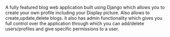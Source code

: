 A fully featured blog web application built using Django which allows you to create your own profile including your Display picture. Also allows to create,update,delete blogs. it also has admin functionality which gives you full control over the application through which you can add/delete users/profiles and give specific permissions to a user.
